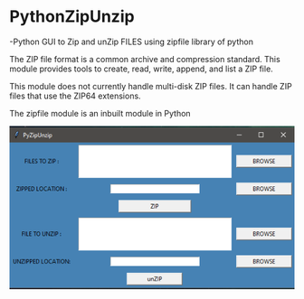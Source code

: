 # PythonZipUnzip
-Python GUI to Zip and unZip FILES using zipfile library of python

The ZIP file format is a common archive and compression standard. This module provides tools to create, read, write, append, and list a ZIP file.

This module does not currently handle multi-disk ZIP files. It can handle ZIP files that use the ZIP64 extensions.

The zipfile module is an inbuilt module in Python



![](home.png)




